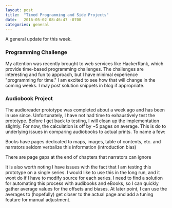 ```yaml
---
layout: post
title:  "Timed Programming and Side Projects"
date:   2016-05-02 08:46:47 -0700
categories: general
---
```


A general update for this week.

### Programming Challenge
My attention was recently brought to web services like HackerRank, which provide
time-based programming challenges. The challenges are interesting and fun to 
approach, but I have minimal experience "programming for time." I am excited to
see how that will change in the coming weeks. I may post solution snippets in
blog if appropriate. 


### Audiobook Project
The audioreader prototype was completed about a week ago and has been in use
since. Unfortunately, I have not had time to exhaustively test the prototype.
Before I get back to testing, I will clean up the implementation slightly. 
For now, the calculation is off by ~5 pages on average. This is do to 
underlying issues in comparing audiobooks to actual prints. To name a few:

Books have pages dedicated to maps, images, table of contents, etc. and 
narrators seldom verbalize this information (introduction bias)

There are page gaps at the end of chapters that narrators can ignore


It is also worth noting I have issues with the fact that I am testing this 
prototype on a single series. I would like to use this in the long run, and
it wont do if I have to modify source for each series. I need to find a 
solution for automating this process with audibooks and eBooks, so I can 
quickly gather average values for the offsets and biases. At later point,
I can use the averages to (hopefully) get closer to the actual page and add
a tuning feature for manual adjustment. 






